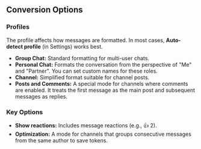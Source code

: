 ## Conversion Options

### Profiles

The profile affects how messages are formatted. In most cases, **Auto-detect profile** (in Settings) works best.

- **Group Chat:** Standard formatting for multi-user chats.
- **Personal Chat:** Formats the conversation from the perspective of "Me" and "Partner". You can set custom names for these roles.
- **Channel:** Simplified format suitable for channel posts.
- **Posts and Comments:** A special mode for channels where comments are enabled. It treats the first message as the main post and subsequent messages as replies.

### Key Options

- **Show reactions:** Includes message reactions (e.g., 👍 2).
- **Optimization:** A mode for channels that groups consecutive messages from the same author to save tokens.
